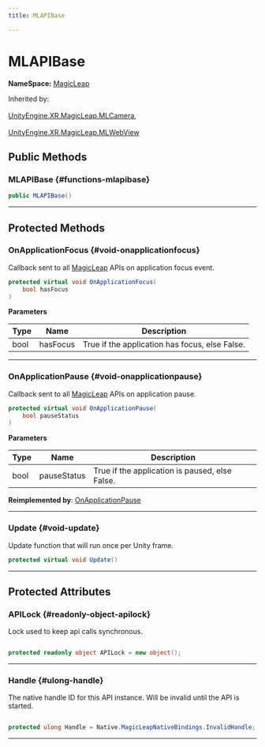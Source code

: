 ```yaml
---
title: MLAPIBase

---
```


# MLAPIBase



**NameSpace:** 
[MagicLeap](/unity-api/api/UnityEngine.XR.MagicLeap/UnityEngine.XR.MagicLeap.md) 





Inherited by: <br></br>[UnityEngine.XR.MagicLeap.MLCamera](/unity-api/api/UnityEngine.XR.MagicLeap/MLCamera/UnityEngine.XR.MagicLeap.MLCamera.md), <br></br>[UnityEngine.XR.MagicLeap.MLWebView](/unity-api/api/UnityEngine.XR.MagicLeap/MLWebView/UnityEngine.XR.MagicLeap.MLWebView.md)




## Public Methods

###  MLAPIBase {#functions-mlapibase}

```csharp
public MLAPIBase()
```






-----------

## Protected Methods

### OnApplicationFocus {#void-onapplicationfocus}

Callback sent to all [MagicLeap](/unity-api/api/UnityEngine.XR.MagicLeap/UnityEngine.XR.MagicLeap.md) APIs on application focus event. 

```csharp
protected virtual void OnApplicationFocus(
    bool hasFocus
)
```


**Parameters**

| Type | Name  | Description  | 
|--|--|--|
| bool |hasFocus|True if the application has focus, else False. |






-----------

### OnApplicationPause {#void-onapplicationpause}

Callback sent to all [MagicLeap](/unity-api/api/UnityEngine.XR.MagicLeap/UnityEngine.XR.MagicLeap.md) APIs on application pause. 

```csharp
protected virtual void OnApplicationPause(
    bool pauseStatus
)
```


**Parameters**

| Type | Name  | Description  | 
|--|--|--|
| bool |pauseStatus|True if the application is paused, else False. |




**Reimplemented by**: [OnApplicationPause](/unity-api/api/UnityEngine.XR.MagicLeap/MLCamera/UnityEngine.XR.MagicLeap.MLCamera.md#async-override-void-onapplicationpause)



-----------

### Update {#void-update}

Update function that will run once per Unity frame. 

```csharp
protected virtual void Update()
```






-----------

## Protected Attributes

### APILock {#readonly-object-apilock}

Lock used to keep api calls synchronous. 

```csharp

protected readonly object APILock = new object();

```






-----------

### Handle {#ulong-handle}

The native handle ID for this API instance. Will be invalid until the API is started. 

```csharp

protected ulong Handle = Native.MagicLeapNativeBindings.InvalidHandle;

```






-----------

